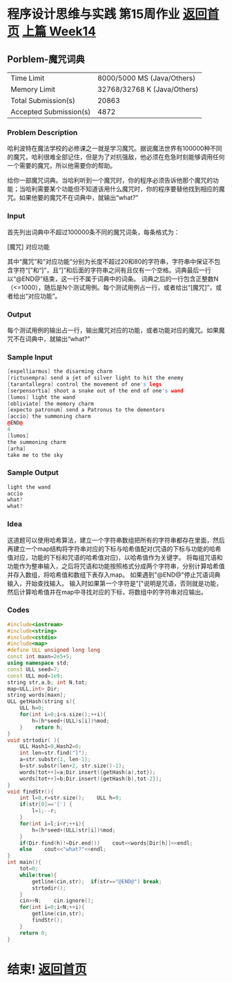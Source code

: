# 程序设计思维与实践 第15周作业    [返回首页](./index.md)   [上篇 Week14](./week14.md)

## Porblem-魔咒词典
| | |
|--|--|
| Time Limit | 8000/5000 MS (Java/Others) | 
| Memory Limit | 32768/32768 K (Java/Others) | 
| Total Submission(s) | 20863 |
| Accepted Submission(s) | 4872 |


### Problem Description
哈利波特在魔法学校的必修课之一就是学习魔咒。据说魔法世界有100000种不同的魔咒，哈利很难全部记住，但是为了对抗强敌，他必须在危急时刻能够调用任何一个需要的魔咒，所以他需要你的帮助。

给你一部魔咒词典。当哈利听到一个魔咒时，你的程序必须告诉他那个魔咒的功能；当哈利需要某个功能但不知道该用什么魔咒时，你的程序要替他找到相应的魔咒。如果他要的魔咒不在词典中，就输出“what?”
 

### Input
首先列出词典中不超过100000条不同的魔咒词条，每条格式为：

[魔咒] 对应功能

其中“魔咒”和“对应功能”分别为长度不超过20和80的字符串，字符串中保证不包含字符“[”和“]”，且“]”和后面的字符串之间有且仅有一个空格。词典最后一行以“@END@”结束，这一行不属于词典中的词条。
词典之后的一行包含正整数N（<=1000），随后是N个测试用例。每个测试用例占一行，或者给出“[魔咒]”，或者给出“对应功能”。
 

### Output
每个测试用例的输出占一行，输出魔咒对应的功能，或者功能对应的魔咒。如果魔咒不在词典中，就输出“what?”
 

### Sample Input
```cpp
[expelliarmus] the disarming charm
[rictusempra] send a jet of silver light to hit the enemy
[tarantallegra] control the movement of one's legs
[serpensortia] shoot a snake out of the end of one's wand
[lumos] light the wand
[obliviate] the memory charm
[expecto patronum] send a Patronus to the dementors
[accio] the summoning charm
@END@
4
[lumos]
the summoning charm
[arha]
take me to the sky
```

### Sample Output
```cpp
light the wand
accio
what?
what?
```

### Idea
这道题可以使用哈希算法，建立一个字符串数组把所有的字符串都存在里面，然后再建立一个map结构将字符串对应的下标与哈希值配对(咒语的下标与功能的哈希值对应，功能的下标和咒语的哈希值对应)，以哈希值作为关键字。
将每组咒语和功能作为整串输入，之后将咒语和功能按照格式分成两个字符串，分别计算哈希值并存入数组，将哈希值和数组下表存入map。
如果遇到"@END@"停止咒语词典输入，开始查找输入。
输入时如果第一个字符是"\["说明是咒语，否则就是功能，然后计算哈希值并在map中寻找对应的下标，将数组中的字符串对应输出。
### Codes
```cpp
#include<iostream>
#include<string>
#include<cstdio>
#include<map> 
#define ULL unsigned long long 
const int maxn=2e5+5;
using namespace std;  
const ULL seed=7;
const ULL mod=1e9;
string str,a,b; int N,tot;
map<ULL,int> Dir;
string words[maxn];
ULL getHash(string s){
    ULL h=0;
    for(int i=0;i<s.size();++i){
        h=(h*seed+(ULL)s[i])%mod;
    }    return h;
}
void strtodir( ){ 
    ULL Hash1=0,Hash2=0;
    int len=str.find("]");
    a=str.substr(1, len-1);
    b=str.substr(len+2, str.size()-1);
    words[tot++]=a;Dir.insert({getHash(a),tot});
    words[tot++]=b;Dir.insert({getHash(b),tot-2});
}
void findStr(){
    int l=0,r=str.size();    ULL h=0;
    if(str[0]=='[') {
        l=1;--r;
    }
    for(int i=l;i<r;++i){
        h=(h*seed+(ULL)str[i])%mod;
    }    
    if(Dir.find(h)!=Dir.end())    cout<<words[Dir[h]]<<endl; 
    else    cout<<"what?"<<endl; 
}
int main(){ 
    tot=0;
    while(true){ 
        getline(cin,str);  if(str=="@END@") break; 
        strtodir();
    }
    cin>>N;    cin.ignore();
    for(int i=0;i<N;++i){
        getline(cin,str);
        findStr();
    }
    return 0;
}
```

# 结束!     [返回首页](./index.md)  
